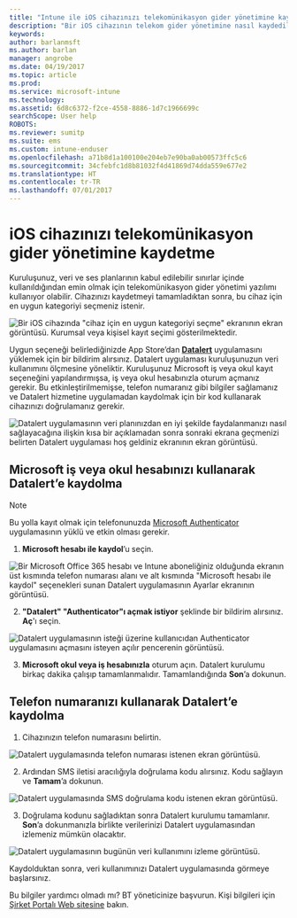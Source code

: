 ```yaml
---
title: "Intune ile iOS cihazınızı telekomünikasyon gider yönetimine kaydetme"
description: "Bir iOS cihazının telekom gider yönetimine nasıl kaydedileceğini öğrenin."
keywords: 
author: barlanmsft
ms.author: barlan
manager: angrobe
ms.date: 04/19/2017
ms.topic: article
ms.prod: 
ms.service: microsoft-intune
ms.technology: 
ms.assetid: 6d8c6372-f2ce-4558-8886-1d7c1966699c
searchScope: User help
ROBOTS: 
ms.reviewer: sumitp
ms.suite: ems
ms.custom: intune-enduser
ms.openlocfilehash: a71b8d1a100100e204eb7e90ba0ab00573ffc5c6
ms.sourcegitcommit: 34cfebfc1d8b81032f4d41869d74dda559e677e2
ms.translationtype: HT
ms.contentlocale: tr-TR
ms.lasthandoff: 07/01/2017
---
```

# <a name="enroll-your-ios-device-in-telecom-expense-management"></a>iOS cihazınızı telekomünikasyon gider yönetimine kaydetme

Kuruluşunuz, veri ve ses planlarının kabul edilebilir sınırlar içinde kullanıldığından emin olmak için telekomünikasyon gider yönetimi yazılımı kullanıyor olabilir. Cihazınızı kaydetmeyi tamamladıktan sonra, bu cihaz için en uygun kategoriyi seçmeniz istenir.

  ![Bir iOS cihazında "cihaz için en uygun kategoriyi seçme" ekranının ekran görüntüsü. Kurumsal veya kişisel kayıt seçimi gösterilmektedir.](./media/ios-enroll-10-tem-select-best-category.png)

Uygun seçeneği belirlediğinizde App Store’dan [__Datalert__](https://itunes.apple.com/app/datalert/id771029268?mt=8) uygulamasını yüklemek için bir bildirim alırsınız. Datalert uygulaması kuruluşunuzun veri kullanımını ölçmesine yöneliktir. Kuruluşunuz Microsoft iş veya okul kayıt seçeneğini yapılandırmışsa, iş veya okul hesabınızla oturum açmanız gerekir. Bu etkinleştirilmemişse, telefon numaranız gibi bilgiler sağlamanız ve Datalert hizmetine uygulamadan kaydolmak için bir kod kullanarak cihazınızı doğrulamanız gerekir.

  ![Datalert uygulamasının veri planınızdan en iyi şekilde faydalanmanızı nasıl sağlayacağına ilişkin kısa bir açıklamadan sonra sonraki ekrana geçmenizi belirten Datalert uygulaması hoş geldiniz ekranının ekran görüntüsü.](./media/ios-enroll-11-tem-datalert-setup.png)

## <a name="enroll-into-datalert-using-your-microsoft-work-or-school-account"></a>Microsoft iş veya okul hesabınızı kullanarak Datalert’e kaydolma

> [!NOTE]
> Bu yolla kayıt olmak için telefonunuzda [Microsoft Authenticator](https://docs.microsoft.com/azure/multi-factor-authentication/end-user/microsoft-authenticator-app-how-to) uygulamasının yüklü ve etkin olması gerekir.

1. __Microsoft hesabı ile kaydol__’u seçin.

  ![Bir Microsoft Office 365 hesabı ve Intune aboneliğiniz olduğunda ekranın üst kısmında telefon numarası alanı ve alt kısmında "Microsoft hesabı ile kaydol" seçenekleri sunan Datalert uygulamasının Ayarlar ekranının görüntüsü.](./media/ios-enroll-11a-tem-datalert-enroll-msft-account.png)

2. __"Datalert" "Authenticator"ı açmak istiyor__ şeklinde bir bildirim alırsınız. __Aç__'ı seçin.

  ![Datalert uygulamasının isteği üzerine kullanıcıdan Authenticator uygulamasını açmasını isteyen açılır pencerenin görüntüsü.](./media/ios-enroll-11b-tem-datalert-open-authenticator.png)

3. __Microsoft okul veya iş hesabınızla__ oturum açın. Datalert kurulumu birkaç dakika çalışıp tamamlanmalıdır. Tamamlandığında __Son__’a dokunun.

## <a name="enroll-into-datalert-using-your-phone-number"></a>Telefon numaranızı kullanarak Datalert’e kaydolma

1. Cihazınızın telefon numarasını belirtin.

  ![Datalert uygulamasında telefon numarası istenen ekran görüntüsü.](./media/ios-enroll-12-tem-datalert-phone-number.png)

2. Ardından SMS iletisi aracılığıyla doğrulama kodu alırsınız. Kodu sağlayın ve __Tamam__’a dokunun.

  ![Datalert uygulamasında SMS doğrulama kodu istenen ekran görüntüsü.](./media/ios-enroll-13-tem-datalert-sms.png)

3. Doğrulama kodunu sağladıktan sonra Datalert kurulumu tamamlanır. __Son__’a dokunmanızla birlikte verilerinizi Datalert uygulamasından izlemeniz mümkün olacaktır.

  ![Datalert uygulamasının bugünün veri kullanımını izleme görüntüsü.](./media/ios-enroll-14-tem-datalert-monitoring-active.png)

Kaydolduktan sonra, veri kullanımınızı Datalert uygulamasında görmeye başlarsınız.

Bu bilgiler yardımcı olmadı mı? BT yöneticinize başvurun. Kişi bilgileri için [Şirket Portalı Web sitesine](http://portal.manage.microsoft.com) bakın.
